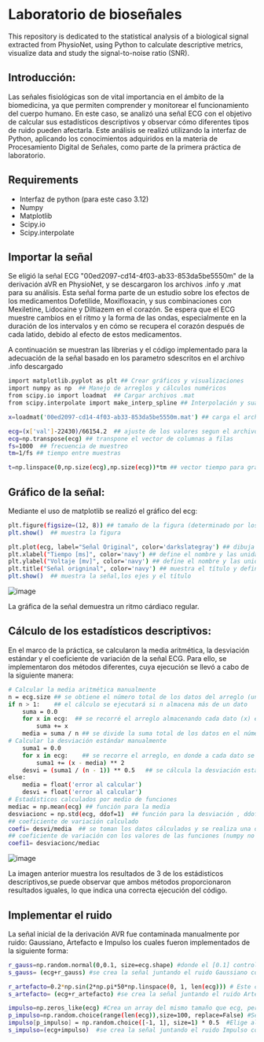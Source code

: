 # Laboratorio de bioseñales
This repository is dedicated to the statistical analysis of a biological signal extracted from PhysioNet, using Python to calculate descriptive metrics, visualize data and study the signal-to-noise ratio (SNR).

## Introducción:
Las señales fisiológicas son de vital importancia en el ámbito de la biomedicina, ya que permiten comprender y monitorear el funcionamiento del cuerpo humano. En este caso, se analizó una señal ECG con el objetivo de calcular sus estadísticos descriptivos y observar cómo diferentes tipos de ruido pueden afectarla. Este análisis se realizó utilizando la interfaz de Python, aplicando los conocimientos adquiridos en la materia de Procesamiento Digital de Señales, como parte de la primera práctica de laboratorio.

## Requirements
- Interfaz de python (para este caso 3.12)
- Numpy
-  Matplotlib
-  Scipy.io
-  Scipy.interpolate

## Importar la señal 
Se eligió la señal ECG "00ed2097-cd14-4f03-ab33-853da5be5550m" de la derivación aVR en PhysioNet, y se descargaron los archivos .info y .mat para su análisis. Esta señal forma parte de un estudio sobre los efectos de los medicamentos Dofetilide, Moxifloxacin, y sus combinaciones con Mexiletine, Lidocaine y Diltiazem en el corazón. Se espera que el ECG muestre cambios en el ritmo y la forma de las ondas, especialmente en la duración de los intervalos y en cómo se recupera el corazón después de cada latido, debido al efecto de estos medicamentos.

A continuación se muestran las librerias y el código implementado para la adecuación de la señal basado en los parametro sdescritos en el archivo .info descargado
```bash
import matplotlib.pyplot as plt ## Crear gráficos y visualizaciones
import numpy as np  ## Manejo de arreglos y cálculos numéricos
from scipy.io import loadmat  ## Cargar archivos .mat 
from scipy.interpolate import make_interp_spline ## Interpolación y suavización de curvas

x=loadmat('00ed2097-cd14-4f03-ab33-853da5be5550m.mat') ## carga el archivo .mat descargado 

ecg=(x['val']-22430)/66154.2  ## ajuste de los valores segun el archivo .info
ecg=np.transpose(ecg) ## transpone el vector de columnas a filas
fs=1000  ## frecuencia de muestreo 
tm=1/fs ## tiempo entre muestras

t=np.linspace(0,np.size(ecg),np.size(ecg))*tm ## vector tiempo para gráficar (valores del eje x)
```
## Gráfico de la señal:
Mediante el uso de matplotlib se realizó el gráfico del ecg:
``` bash
plt.figure(figsize=(12, 8)) ## tamaño de la figura (determinado por los desarrolladores)
plt.show()  ## muestra la figura

plt.plot(ecg, label="Señal Original", color='darkslategray') ## dibuja la señal ecg , se define el título  y el color deseado
plt.xlabel("Tiempo [ms]", color='navy') ## define el nombre y las unidades del eje x de la gráfica, tambien el color
plt.ylabel("Voltaje [mv]", color='navy') ## define el nombre y las unidades del eje y de la gráfica, tambien el color
plt.title("Señal origninal", color='navy') ## muestra el título y define su color
plt.show()  ## muestra la señal,los ejes y el título  
```
![image](https://github.com/user-attachments/assets/f7cd8bc3-0f6c-4a18-b041-37a789844f7f)


La gráfica de la señal demuestra un ritmo cárdiaco regular.

## Cálculo de los estadísticos descriptivos:
En el marco de la práctica, se calcularon la media aritmética, la desviación estándar y el coeficiente de variación de la señal ECG. Para ello, se implementaron dos métodos diferentes, cuya ejecución se llevó a cabo de la siguiente manera:
```bash
# Calcular la media aritmética manualmente
n = ecg.size ## se obtiene el número total de los datos del arreglo (una variableque guarda cuantos datos tiene el archivo)
if n > 1:    ## el cálculo se ejecutará si n almacena más de un dato
    suma = 0.0
    for x in ecg:  ## se recorré el arreglo almacenando cada dato (x) en la variable suma 
        suma += x
    media = suma / n ## se divide la suma total de los datos en el número de datos del arreglo
# Calcular la desviación estándar manualmente
    suma1 = 0.0
    for x in ecg:    ## se recorre el arreglo, en donde a cada dato se le resta la media aritmética y se eleva al cuadrado, luego se guarda en un sumador (suma 1)
        suma1 += (x - media) ** 2
    desvi = (suma1 / (n - 1)) ** 0.5   ## se cálcula la desviación estandar empleando la formula de la misma, suma1 se divide en el número total de datos menos 1 y se eleva a la 1/2
else:
    media = float('error al calcular')
    desvi = float('error al calcular')
# Estadísticos calculados por medio de funciones
mediac = np.mean(ecg) ## función para la media 
desviacionc = np.std(ecg, ddof=1)  ## función para la desviación , ddof=1 significa que al número total de datos se le resta uno
## coeficiente de variación calculado
coefi= desvi/media  ## se toman los datos cálculados y se realiza una división para obtener el valor 
## coeficiente de variación con los valores de las funciones (numpy no posee una función que lo realice automáticamente)
coefi1= desviacionc/mediac
```
![image](https://github.com/user-attachments/assets/d6f5e305-d2c6-468d-ad3d-a08a6ceebe1c)

La imagen anterior muestra los resultados de 3 de los estádisticos descriptivos,se puede observar que ambos métodos proporcionaron resultados iguales, lo que indica una correcta ejecución del código.

## Implementar el ruido 
La señal inicial de la derivación AVR fue contaminada manualmente por ruido: Gaussiano, Artefacto e Impulso los cuales fueron implementados de la siguiente forma:
```bash
r_gauss=np.random.normal(0,0.1, size=ecg.shape) #donde el [0.1] controla la amplitud del ruido el cúal se ve de manera gráfica.
s_gauss= (ecg+r_gauss) #se crea la señal juntando el ruido Gaussiano con la señal ECG original.

r_artefacto=0.2*np.sin(2*np.pi*50*np.linspace(0, 1, len(ecg))) # Este crea un vector de tiempo que va de 0 a 1 segundo con largo de las muestras, asegurando una frecuencia de muestreo correcta y alcula la frecuencia angular de 50 Hz en radianes
s_artefacto= (ecg+r_artefacto) #se crea la señal juntando el ruido Artefacto con la señal ECG original.

impulso=np.zeros_like(ecg) #Crea un array del mismo tamaño que ecg, pero lleno de ceros
p_impulso=np.random.choice(range(len(ecg)),size=100, replace=False) #Selecciona 100 posiciones aleatorias dentro de la señal ECG
impulso[p_impulso] = np.random.choice([-1, 1], size=1) * 0.5  #Elige aleatoriamente entre -1 o 1 y regula el impulso para que tenga amplitud 0.5
s_impulso=(ecg+impulso)  #se crea la señal juntando el ruido Impulso con la señal ECG original.
```
